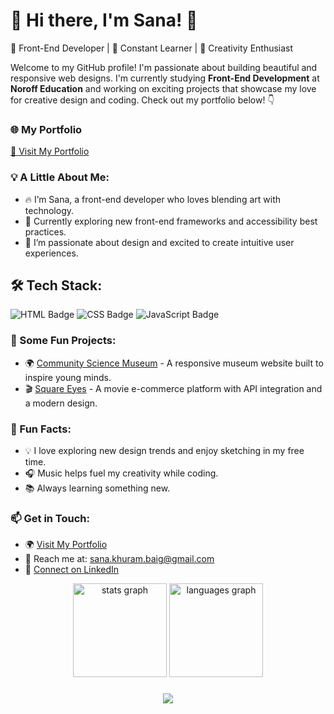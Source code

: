 
# 🌟 Hi there, I'm Sana! 👋

🎨 Front-End Developer | 🌱 Constant Learner | 🚀 Creativity Enthusiast

Welcome to my GitHub profile! I'm passionate about building beautiful and responsive web designs. I'm currently studying **Front-End Development** at **Noroff Education** and working on exciting projects that showcase my love for creative design and coding. Check out my portfolio below! 👇

### 🌐 My Portfolio
[🚀 Visit My Portfolio]()

### 💡 A Little About Me:
- 🔥 I’m Sana, a front-end developer who loves blending art with technology.
- 🌿 Currently exploring new front-end frameworks and accessibility best practices.
- 💖 I’m passionate about design and excited to create intuitive user experiences.

## 🛠️ Tech Stack:
![HTML Badge](https://img.shields.io/badge/HTML5-E34F26?style=for-the-badge&logo=html5&logoColor=white&labelColor=black&borderRadius=15px)
![CSS Badge](https://img.shields.io/badge/CSS3-1572B6?style=for-the-badge&logo=css3&logoColor=white&labelColor=black&borderRadius=15px)
![JavaScript Badge](https://img.shields.io/badge/JavaScript-F7DF1E?style=for-the-badge&logo=javascript&logoColor=black&labelColor=black&borderRadius=15px)

### 📂 Some Fun Projects:
- 🌍 [Community Science Museum](https://sanakhuram.github.io/semester-project-sana-khuram/) - A responsive museum website built to inspire young minds.
- 🎬 [Square Eyes](https://sanakhuram.github.io/squareEyes-js/) - A movie e-commerce platform with API integration and a modern design.

### 🌟 Fun Facts:
- 💡 I love exploring new design trends and enjoy sketching in my free time.
- 🎧 Music helps fuel my creativity while coding.
- 📚 Always learning something new.

### 📫 Get in Touch:
- 🌍 [Visit My Portfolio]()
- 📧 Reach me at: [sana.khuram.baig@gmail.com](mailto:sana.khuram.baig@gmail.com)
- 💼 [Connect on LinkedIn](https://www.linkedin.com/in/sana-khuram-157ba02b7/)

<div align="center">
  <img src="https://github-readme-stats.vercel.app/api?username=sanakhuram&hide_title=false&hide_rank=false&show_icons=true&include_all_commits=true&count_private=true&disable_animations=false&theme=radical&locale=en&hide_border=false&order=1" height="150" alt="stats graph" />

  <img src="https://github-readme-stats.vercel.app/api/top-langs?username=sanakhuram&locale=en&hide_title=false&layout=compact&card_width=320&langs_count=5&theme=radical&hide_border=false&order=2" height="150" alt="languages graph" />
</div>


###
<div align="center">
  <img src="https://profile-counter.glitch.me/sanakhuram/count.svg?"  />
</div>


